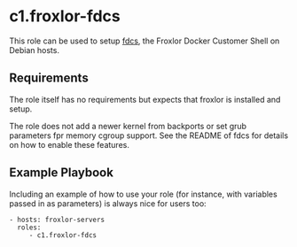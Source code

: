 c1.froxlor-fdcs
===============

This role can be used to setup [fdcs](https://github.com/mmunz/fdcs), the Froxlor Docker Customer Shell on Debian hosts.

Requirements
------------

The role itself has no requirements but expects that froxlor is installed and setup.

The role does not add a newer kernel from backports or set grub parameters fpr memory cgroup support.
See the README of fdcs for details on how to enable these features.


Example Playbook
----------------

Including an example of how to use your role (for instance, with variables passed in as parameters) is always nice for users too:

    - hosts: froxlor-servers
      roles:
         - c1.froxlor-fdcs


